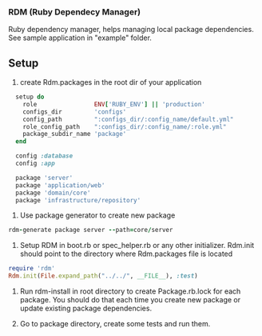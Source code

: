 ### RDM (Ruby Dependecy Manager)

Ruby dependency manager, helps managing local package dependencies.
See sample application in "example" folder.


## Setup
1. create Rdm.packages in the root dir of your application
```ruby
  setup do
    role                ENV['RUBY_ENV'] || 'production'
    configs_dir         'configs'
    config_path         ":configs_dir/:config_name/default.yml"
    role_config_path    ":configs_dir/:config_name/:role.yml"
    package_subdir_name 'package'
  end

  config :database
  config :app

  package 'server'
  package 'application/web'
  package 'domain/core'
  package 'infrastructure/repository'
```

1. Use package generator to create new package
  ```ruby
  rdm-generate package server --path=core/server
  ```

1. Setup RDM in boot.rb or spec_helper.rb or any other initializer. Rdm.init should point to the directory where Rdm.packages file is located

  ```ruby
  require 'rdm'
  Rdm.init(File.expand_path("../../", __FILE__), :test)
  ```

1. Run rdm-install in root directory to create Package.rb.lock for each package. You should do that each time you create new package or update existing package dependencies.

1. Go to package directory, create some tests and run them.
